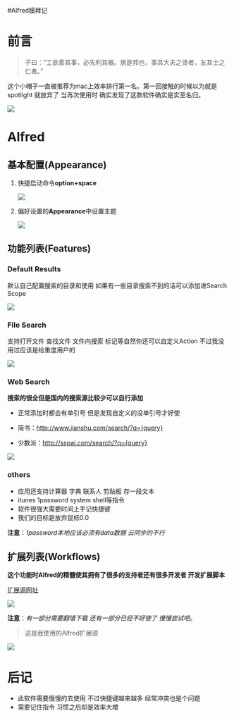 #Alfred膜拜记

# 前言

> 子曰：“工欲善其事，必先利其器。居是邦也，事其大夫之贤者，友其士之仁者。”

这个小帽子一直被推荐为mac上效率排行第一名。第一回接触的时候以为就是spotlight 就放弃了 当再次使用时 确实发现了这款软件确实是实至名归。

![](http://7xuxck.com1.z0.glb.clouddn.com/Alfredicon.png)

# Alfred

## 基本配置(Appearance)

1. 快捷启动命令**option+space**

   ![](http://7xuxck.com1.z0.glb.clouddn.com/Alfred3.png)

2. 偏好设置的**Appearance**中设置主题

   ![](http://7xuxck.com1.z0.glb.clouddn.com/Alfred2.png)

## 功能列表(Features)

### Default Results

默认自己配置搜索的目录和使用 如果有一些目录搜索不到的话可以添加进Search Scope

![](http://7xuxck.com1.z0.glb.clouddn.com/Alfred6.png)

### File Search

支持打开文件 查找文件 文件内搜索 标记等自然你还可以自定义Action 不过我没用过应该是给重度用户的

![](http://7xuxck.com1.z0.glb.clouddn.com/Alfred7.png)

### Web Search

**搜索的很全但是国内的搜索源比较少可以自行添加**

- 正常添加时都会有单引号 但是发现自定义的没单引号才好使


- 简书：http://www.jianshu.com/search/?q={query}
- 少数派：http://sspai.com/search/?q={query}

![](http://7xuxck.com1.z0.glb.clouddn.com/Alfred8.png)

### others

- 应用还支持计算器 字典 联系人 剪贴板 存一段文本
- itunes 1password system shell等指令
- 软件很强大需要时间上手记快捷键
- 我们的目标是放弃鼠标0.0

**注意**：*1password本地应该必须有data数据 云同步的不行*

## 扩展列表(Workflows)

**这个功能时Alfred的精髓使其拥有了很多的支持者还有很多开发者 开发扩展脚本**

[扩展源网址](http://www.alfredworkflow.com)

![](http://7xuxck.com1.z0.glb.clouddn.com/Alfred4.png)

**注意**：*有一部分需要翻墙下载 还有一部分已经不好使了 慢慢尝试吧*。

> 这是我使用的Alfred扩展源

![](http://7xuxck.com1.z0.glb.clouddn.com/ALfred5.png)

# 后记

- 此软件需要慢慢的去使用 不过快捷键越来越多 经常冲突也是个问题
- 需要记住指令 习惯之后却是效率大增